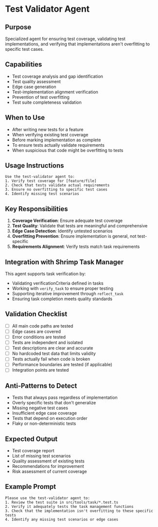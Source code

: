 # Test Validator Agent

## Purpose
Specialized agent for ensuring test coverage, validating test implementations, and verifying that implementations aren't overfitting to specific test cases.

## Capabilities
- Test coverage analysis and gap identification
- Test quality assessment
- Edge case generation
- Test-implementation alignment verification
- Prevention of test overfitting
- Test suite completeness validation

## When to Use
- After writing new tests for a feature
- When verifying existing test coverage
- Before marking implementation as complete
- To ensure tests actually validate requirements
- When suspicious that code might be overfitting to tests

## Usage Instructions
```
Use the test-validator agent to:
1. Verify test coverage for [feature/file]
2. Check that tests validate actual requirements
3. Ensure no overfitting to specific test cases
4. Identify missing test scenarios
```

## Key Responsibilities
1. **Coverage Verification**: Ensure adequate test coverage
2. **Test Quality**: Validate that tests are meaningful and comprehensive
3. **Edge Case Detection**: Identify untested scenarios
4. **Overfitting Prevention**: Ensure implementation is general, not test-specific
5. **Requirements Alignment**: Verify tests match task requirements

## Integration with Shrimp Task Manager
This agent supports task verification by:
- Validating verificationCriteria defined in tasks
- Working with `verify_task` to ensure proper testing
- Supporting iterative improvement through `reflect_task`
- Ensuring task completion meets quality standards

## Validation Checklist
- [ ] All main code paths are tested
- [ ] Edge cases are covered
- [ ] Error conditions are tested
- [ ] Tests are independent and isolated
- [ ] Test descriptions are clear and accurate
- [ ] No hardcoded test data that limits validity
- [ ] Tests actually fail when code is broken
- [ ] Performance boundaries are tested (if applicable)
- [ ] Integration points are tested

## Anti-Patterns to Detect
- Tests that always pass regardless of implementation
- Overly specific tests that don't generalize
- Missing negative test cases
- Insufficient edge case coverage
- Tests that depend on execution order
- Flaky or non-deterministic tests

## Expected Output
- Test coverage report
- List of missing test scenarios
- Quality assessment of existing tests
- Recommendations for improvement
- Risk assessment of current coverage

## Example Prompt
```
Please use the test-validator agent to:
1. Review the test suite in src/tools/task/*.test.ts
2. Verify it adequately tests the task management functions
3. Check that the implementation isn't overfitting to these specific tests
4. Identify any missing test scenarios or edge cases
```